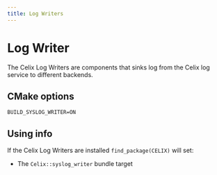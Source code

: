 ```yaml
---
title: Log Writers
---
```


# Log Writer

The Celix Log Writers are components that sinks log from the Celix log service to different backends.

## CMake options
    BUILD_SYSLOG_WRITER=ON

## Using info

If the Celix Log Writers are installed `find_package(CELIX)` will set:
 - The `Celix::syslog_writer` bundle target
